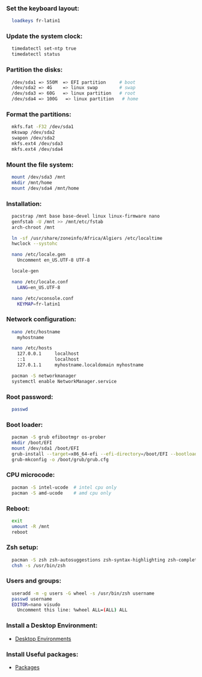 ### Set the keyboard layout:

```sh
  loadkeys fr-latin1
```

### Update the system clock:

```sh
  timedatectl set-ntp true
  timedatectl status
```

### Partition the disks:

```sh
  /dev/sda1 => 550M  => EFI partition     # boot
  /dev/sda2 => 4G    => linux swap        # swap
  /dev/sda3 => 60G   => linux partition   # root
  /dev/sda4 => 100G   => linux partition   # home
```

### Format the partitions:

```sh
  mkfs.fat -F32 /dev/sda1
  mkswap /dev/sda2
  swapon /dev/sda2
  mkfs.ext4 /dev/sda3
  mkfs.ext4 /dev/sda4
```

### Mount the file system:

```sh
  mount /dev/sda3 /mnt
  mkdir /mnt/home
  mount /dev/sda4 /mnt/home
```

### Installation:

```sh
  pacstrap /mnt base base-devel linux linux-firmware nano
  genfstab -U /mnt >> /mnt/etc/fstab
  arch-chroot /mnt

  ln -sf /usr/share/zoneinfo/Africa/Algiers /etc/localtime
  hwclock --systohc

  nano /etc/locale.gen
    Uncomment en_US.UTF-8 UTF-8

  locale-gen

  nano /etc/locale.conf
    LANG=en_US.UTF-8

  nano /etc/vconsole.conf
    KEYMAP=fr-latin1
```

### Network configuration:

```sh
  nano /etc/hostname
    myhostname

  nano /etc/hosts
    127.0.0.1     localhost
    ::1           localhost
    127.0.1.1     myhostname.localdomain myhostname

  pacman -S networkmanager
  systemctl enable NetworkManager.service
```

### Root password:

```sh
  passwd
```

### Boot loader:

```sh
  pacman -S grub efibootmgr os-prober
  mkdir /boot/EFI
  mount /dev/sda1 /boot/EFI
  grub-install --target=x86_64-efi --efi-directory=/boot/EFI --bootloader-id=GRUB
  grub-mkconfig -o /boot/grub/grub.cfg
```

### CPU microcode:

```sh
  pacman -S intel-ucode  # intel cpu only
  pacman -S amd-ucode    # amd cpu only
```

### Reboot:

```sh
  exit
  umount -R /mnt
  reboot
```

### Zsh setup:

```sh
  pacman -S zsh zsh-autosuggestions zsh-syntax-highlighting zsh-completions
  chsh -s /usr/bin/zsh
```

### Users and groups:

```sh
  useradd -m -g users -G wheel -s /usr/bin/zsh username
  passwd username
  EDITOR=nano visudo
    Uncomment this line: %wheel ALL=(ALL) ALL
```

### Install a Desktop Environment:

- [Desktop Environments](./desktop-environments.md)

### Install Useful packages:

- [Packages](./packages.md)

